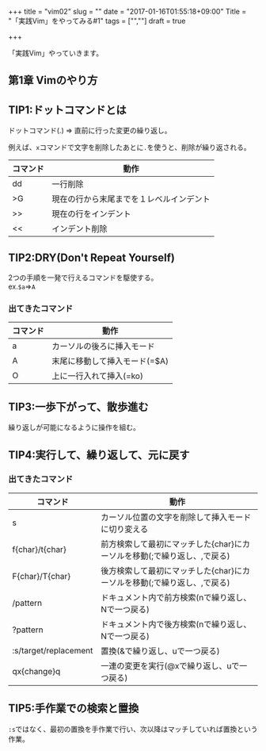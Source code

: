 +++
title = "vim02"
slug = ""
date = "2017-01-16T01:55:18+09:00"
Title = "「実践Vim」をやってみる#1"
tags = ["",""]
draft = true

+++

「実践Vim」やっていきます。

## 第1章 Vimのやり方

## TIP1:ドットコマンドとは
ドットコマンド(.) => 直前に行った変更の繰り返し。

例えば、`x`コマンドで文字を削除したあとに`.`を使うと、削除が繰り返される。

|コマンド|動作|
|---|---|
|dd|一行削除|
|>G|現在の行から末尾までを１レベルインデント|
|>>|現在の行をインデント|
|<<|インデント削除|

## TIP2:DRY(Don't Repeat Yourself)
2つの手順を一発で行えるコマンドを駆使する。<br>
ex.`$a`=>`A`

### 出てきたコマンド
|コマンド|動作|
|---|---|
|a|カーソルの後ろに挿入モード|
|A|末尾に移動して挿入モード(=$A)|
|O|上に一行入れて挿入(=ko)|

## TIP3:一歩下がって、散歩進む
繰り返しが可能になるように操作を組む。


## TIP4:実行して、繰り返して、元に戻す

### 出てきたコマンド

|コマンド|動作|
|---|---|
|s|カーソル位置の文字を削除して挿入モードに切り変える|
|f{char}/t{char}|前方検索して最初にマッチした{char}にカーソルを移動(;で繰り返し、,で戻る)|
|F{char}/T{char}|後方検索して最初にマッチした{char}にカーソルを移動(;で繰り返し、,で戻る)|
|/pattern|ドキュメント内で前方検索(nで繰り返し、Nで一つ戻る)|
|?pattern|ドキュメント内で後方検索(nで繰り返し、Nで一つ戻る)|
|:s/target/replacement|置換(&で繰り返し、uで一つ戻る)|
|qx{change}q|一連の変更を実行(@xで繰り返し、uで一つ戻る)|

## TIP5:手作業での検索と置換
`:s`ではなく、最初の置換を手作業で行い、次以降はマッチしていれば置換という作業。
